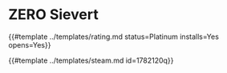 # ZERO Sievert
<!-- script:Aliases [] -->

{{#template ../templates/rating.md status=Platinum installs=Yes opens=Yes}} 


{{#template ../templates/steam.md id=1782120q}}
